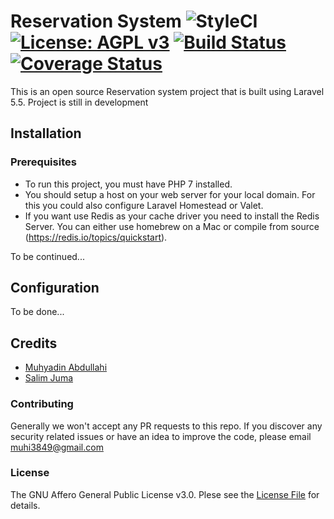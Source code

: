 # Reservation System ![StyleCI](https://github.styleci.io/repos/138739840/shield?branch=master) [![License: AGPL v3](https://img.shields.io/badge/License-AGPL%20v3-blue.svg)](https://www.gnu.org/licenses/agpl-3.0) [![Build Status](https://travis-ci.org/M-Abdullahi/Reservation-System.svg?branch=master)](https://travis-ci.org/M-Abdullahi/Reservation-System) [![Coverage Status](https://coveralls.io/repos/github/M-Abdullahi/Reservation-System/badge.svg?branch=master)](https://coveralls.io/github/M-Abdullahi/Reservation-System?branch=master)
This is an open source Reservation system project that is built using Laravel 5.5. Project is still in development

## Installation

### Prerequisites

* To run this project, you must have PHP 7 installed.
* You should setup a host on your web server for your local domain. For this you could also configure Laravel Homestead or Valet. 
* If you want use Redis as your cache driver you need to install the Redis Server. You can either use homebrew on a Mac or compile from source (https://redis.io/topics/quickstart). 

To be continued...

## Configuration

To be done...

## Credits

- [Muhyadin Abdullahi](https://github.com/M-Abdullahi)
- [Salim Juma](https://github.com/JStoreInTheHills)

### Contributing
Generally we won't accept any PR requests to this repo. If you discover any security related issues or have an idea to improve the code,  please email [muhi3849@gmail.com](muhi3849@gmail.com)

### License
The GNU Affero General Public License v3.0. Plese see the [License File](LICENSE) for details.